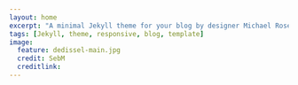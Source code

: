 ```yaml
---
layout: home
excerpt: "A minimal Jekyll theme for your blog by designer Michael Rose."
tags: [Jekyll, theme, responsive, blog, template]
image:
  feature: dedissel-main.jpg
  credit: SebM
  creditlink: 
---
```

